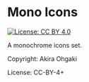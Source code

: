 # Mono Icons

[![License: CC BY 4.0](https://img.shields.io/badge/License-CC%20BY%204.0-lightgrey.svg)](https://creativecommons.org/licenses/by/4.0/)

A monochrome icons set.

Copyright: Akira Ohgaki

License: CC-BY-4+
